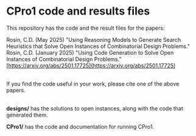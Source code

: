 # CPro1 code and results files

This repository has the code and the result files for the papers:<br>

Rosin, C.D. (May 2025) "Using Reasoning Models to Generate Search Heuristics that Solve Open Instances of Combinatorial Design Problems."<br>
Rosin, C.D. (January 2025) "Using Code Generation to Solve Open Instances of Combinatorial Design Problems." [https://arxiv.org/abs/2501.17725](https://arxiv.org/abs/2501.17725)<br>

<br>
If you find the code useful in your work, please cite one of the above papers.<br>
<br>

**designs/** has the solutions to open instances, along with the code that generated them.

**CPro1/** has the code and documentation for running CPro1.
